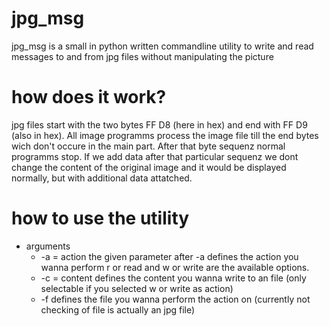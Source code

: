 # jpg_msg

jpg_msg is a small in python written commandline utility to write and read messages to and from jpg files without manipulating the picture

# how does it work?
jpg files start with the two bytes FF D8 (here in hex) and end with FF D9 (also in hex). All image programms process the image file till the end bytes wich don't occure in the main part. After that byte sequenz normal programms stop. If we add data after that particular sequenz we dont change the content of the original image and it would be displayed normally, but with additional data attatched.

# how to use the utility 
- arguments
  - -a = action the given parameter after -a defines the action you wanna perform r or read and w or write are the available options.
  - -c = content defines the content you wanna write to an file (only selectable if you selected w or write as action)
  - -f defines the file you wanna perform the action on (currently not checking of file is actually an jpg file)
